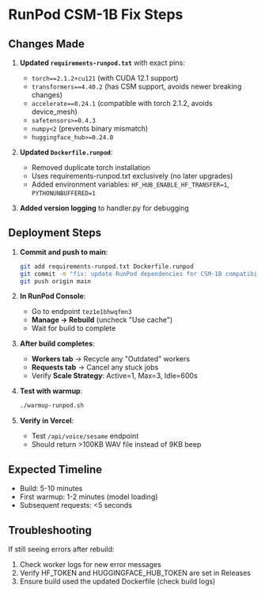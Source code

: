 # RunPod CSM-1B Fix Steps

## Changes Made

1. **Updated `requirements-runpod.txt`** with exact pins:
   - `torch==2.1.2+cu121` (with CUDA 12.1 support)
   - `transformers==4.40.2` (has CSM support, avoids newer breaking changes)
   - `accelerate==0.24.1` (compatible with torch 2.1.2, avoids device_mesh)
   - `safetensors>=0.4.3`
   - `numpy<2` (prevents binary mismatch)
   - `huggingface_hub>=0.24.0`

2. **Updated `Dockerfile.runpod`**:
   - Removed duplicate torch installation
   - Uses requirements-runpod.txt exclusively (no later upgrades)
   - Added environment variables: `HF_HUB_ENABLE_HF_TRANSFER=1`, `PYTHONUNBUFFERED=1`

3. **Added version logging** to handler.py for debugging

## Deployment Steps

1. **Commit and push to main**:
   ```bash
   git add requirements-runpod.txt Dockerfile.runpod
   git commit -m "fix: update RunPod dependencies for CSM-1B compatibility"
   git push origin main
   ```

2. **In RunPod Console**:
   - Go to endpoint `tez1e1bhwqfmn3`
   - **Manage → Rebuild** (uncheck "Use cache")
   - Wait for build to complete

3. **After build completes**:
   - **Workers tab** → Recycle any "Outdated" workers
   - **Requests tab** → Cancel any stuck jobs
   - Verify **Scale Strategy**: Active=1, Max=3, Idle=600s

4. **Test with warmup**:
   ```bash
   ./warmup-runpod.sh
   ```

5. **Verify in Vercel**:
   - Test `/api/voice/sesame` endpoint
   - Should return >100KB WAV file instead of 9KB beep

## Expected Timeline

- Build: 5-10 minutes
- First warmup: 1-2 minutes (model loading)
- Subsequent requests: <5 seconds

## Troubleshooting

If still seeing errors after rebuild:
1. Check worker logs for new error messages
2. Verify HF_TOKEN and HUGGINGFACE_HUB_TOKEN are set in Releases
3. Ensure build used the updated Dockerfile (check build logs)